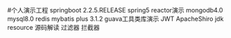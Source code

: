#个人演示工程
springboot 2.2.5.RELEASE
spring5 reactor演示
mongodb4.0 mysql8.0 redis
mybatis plus 3.1.2
guava工具类库演示
JWT ApacheShiro
jdk resource 源码解读
过滤器 拦截器
